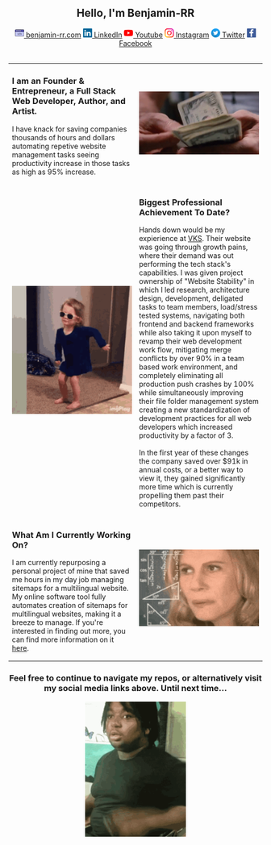 <main>
    <section align="center" >
    <h1>Hello, I'm Benjamin-RR</h1>
        <div>
        <a href="https://www.benjamin-rr.com?f=github" target="_blank"><img src="./public/media/web.png" alt="web icon" width="18"> benjamin-rr.com</a> 
        <a href="https://www.linkedin.com/in/benjaminrobertrussell/" target="_blank"><img src="./public/media/linkedin.png" alt="web icon" width="18"> LinkedIn</a> 
        <a href="https://www.youtube.com/@benjaminrr128" target="_blank"><img src="./public/media/youtube.png" alt="web icon" width="18"> Youtube</a> 
        <a href="https://www.instagram.com/benjamin_r_r/" target="_blank"><img src="./public/media/instagram.png" alt="web icon" width="18"> Instagram</a>
        <a href="https://twitter.com/TheWowDeveloper" target="_blank"><img src="./public/media/twitter.png" alt="web icon" width="18"> Twitter</a>
        <a href="https://www.facebook.com/BenjaminRR/" target="_blank"><img src="./public/media/facebook.png" alt="web icon" width="18"> Facebook</a>
        </div>
    </section>
    <br/>
<table width="100%">
    <tr>
        <td width="50%" >
            <h3>
                I am an Founder & Entrepreneur, a Full Stack Web Developer, Author, and Artist.
            </h3>
            <p>
                I have knack for saving companies thousands of hours and dollars automating repetive website management tasks seeing productivity increase in those tasks as high as 95% increase.
            </p>
        </td>
        <td width="50%" align="center">
            <img src="./public/media/money.gif" width="300px" />
        </td>
    </tr>
    <tr>
        <td width="50%" align="center">
            <img src="./public/media/success.gif" width="300px" />
        </td>
        <td>
            <h3>
                Biggest Professional Achievement To Date?
            </h3>
            <p>
                Hands down would be my expierience at <a href="https://vksapp.com" target="_blank">VKS</a>. Their website was going through growth pains, where their demand was out performing the tech stack's capabilities. I was given project ownership of "Website Stability" in which I led research, architecture design, development, deligated tasks to team members, load/stress tested systems, navigating both frontend and backend frameworks while also taking it upon myself to revamp their web development work flow, mitigating merge conflicts by over 90% in a team based work environment, and completely eliminating all production push crashes by 100% while simultaneously improving their file folder management system creating a new standardization of development practices for all web developers which increased productivity by a factor of 3.<br/><br/>
                In the first year of these changes the company saved over $91k in annual costs, or a better way to view it, they gained significantly more time which is currently propelling them past their competitors.
            </p>
        </td>
    </tr>
    <tr>
        <td>
            <h3>
                What Am I Currently Working On?
            </h3>
            <p>
                I am currently repurposing a personal project of mine that saved me hours in my day job managing sitemaps for a multilingual website. My online software tool fully automates creation of sitemaps for multilingual websites, making it a breeze to manage. If you're interested in finding out more, you can find more information on it <a href="https://www.benjamin-rr.com/sitemap-linguist" target="_blank">here</a>.
            </p>
        </td>
        <td width="50%" align="center">
            <img src="./public/media/calculate.gif" width="300px" />
        </td>
    </tr>
</table>
<div width="100%" align="center">
    <h3>
        Feel free to continue to navigate my repos, or alternatively visit my social media links above. Until next time...
    </h3>
    <img src="./public/media/disappear.gif" width="200px" />
</div>
</main>